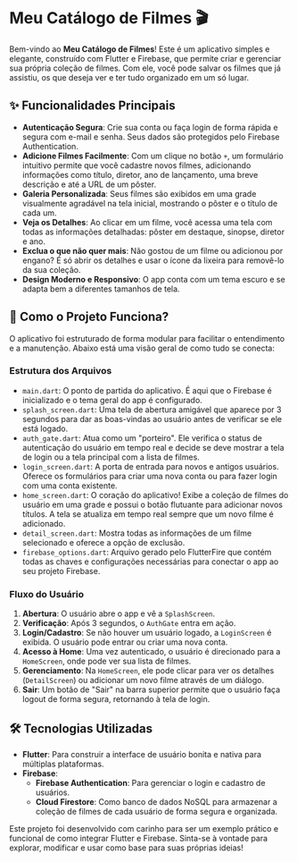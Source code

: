 # Meu Catálogo de Filmes 🎬

Bem-vindo ao **Meu Catálogo de Filmes**! Este é um aplicativo simples e elegante, construído com Flutter e Firebase, que permite criar e gerenciar sua própria coleção de filmes. Com ele, você pode salvar os filmes que já assistiu, os que deseja ver e ter tudo organizado em um só lugar.

## ✨ Funcionalidades Principais

* **Autenticação Segura**: Crie sua conta ou faça login de forma rápida e segura com e-mail e senha. Seus dados são protegidos pelo Firebase Authentication.
* **Adicione Filmes Facilmente**: Com um clique no botão `+`, um formulário intuitivo permite que você cadastre novos filmes, adicionando informações como título, diretor, ano de lançamento, uma breve descrição e até a URL de um pôster.
* **Galeria Personalizada**: Seus filmes são exibidos em uma grade visualmente agradável na tela inicial, mostrando o pôster e o título de cada um.
* **Veja os Detalhes**: Ao clicar em um filme, você acessa uma tela com todas as informações detalhadas: pôster em destaque, sinopse, diretor e ano.
* **Exclua o que não quer mais**: Não gostou de um filme ou adicionou por engano? É só abrir os detalhes e usar o ícone da lixeira para removê-lo da sua coleção.
* **Design Moderno e Responsivo**: O app conta com um tema escuro e se adapta bem a diferentes tamanhos de tela.

## 🚀 Como o Projeto Funciona?

O aplicativo foi estruturado de forma modular para facilitar o entendimento e a manutenção. Abaixo está uma visão geral de como tudo se conecta:

### Estrutura dos Arquivos

* `main.dart`: O ponto de partida do aplicativo. É aqui que o Firebase é inicializado e o tema geral do app é configurado.
* `splash_screen.dart`: Uma tela de abertura amigável que aparece por 3 segundos para dar as boas-vindas ao usuário antes de verificar se ele está logado.
* `auth_gate.dart`: Atua como um "porteiro". Ele verifica o status de autenticação do usuário em tempo real e decide se deve mostrar a tela de login ou a tela principal com a lista de filmes.
* `login_screen.dart`: A porta de entrada para novos e antigos usuários. Oferece os formulários para criar uma nova conta ou para fazer login com uma conta existente.
* `home_screen.dart`: O coração do aplicativo! Exibe a coleção de filmes do usuário em uma grade e possui o botão flutuante para adicionar novos títulos. A tela se atualiza em tempo real sempre que um novo filme é adicionado.
* `detail_screen.dart`: Mostra todas as informações de um filme selecionado e oferece a opção de exclusão.
* `firebase_options.dart`: Arquivo gerado pelo FlutterFire que contém todas as chaves e configurações necessárias para conectar o app ao seu projeto Firebase.

### Fluxo do Usuário

1.  **Abertura**: O usuário abre o app e vê a `SplashScreen`.
2.  **Verificação**: Após 3 segundos, o `AuthGate` entra em ação.
3.  **Login/Cadastro**: Se não houver um usuário logado, a `LoginScreen` é exibida. O usuário pode entrar ou criar uma nova conta.
4.  **Acesso à Home**: Uma vez autenticado, o usuário é direcionado para a `HomeScreen`, onde pode ver sua lista de filmes.
5.  **Gerenciamento**: Na `HomeScreen`, ele pode clicar para ver os detalhes (`DetailScreen`) ou adicionar um novo filme através de um diálogo.
6.  **Sair**: Um botão de "Sair" na barra superior permite que o usuário faça logout de forma segura, retornando à tela de login.

## 🛠️ Tecnologias Utilizadas

* **Flutter**: Para construir a interface de usuário bonita e nativa para múltiplas plataformas.
* **Firebase**:
    * **Firebase Authentication**: Para gerenciar o login e cadastro de usuários.
    * **Cloud Firestore**: Como banco de dados NoSQL para armazenar a coleção de filmes de cada usuário de forma segura e organizada.

Este projeto foi desenvolvido com carinho para ser um exemplo prático e funcional de como integrar Flutter e Firebase. Sinta-se à vontade para explorar, modificar e usar como base para suas próprias ideias!